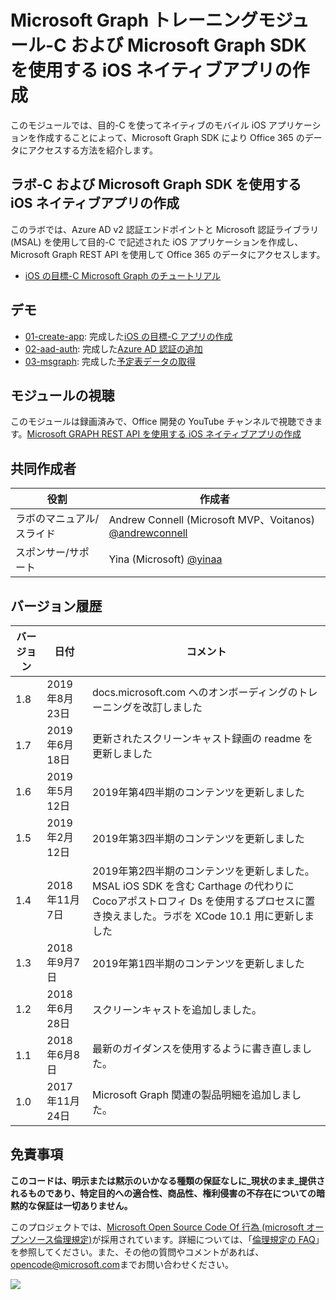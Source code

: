 # <a name="microsoft-graph-----objective-c--microsoft-graph-sdk--ios--"></a>Microsoft Graph トレーニングモジュール-C および Microsoft Graph SDK を使用する iOS ネイティブアプリの作成

このモジュールでは、目的-C を使ってネイティブのモバイル iOS アプリケーションを作成することによって、Microsoft Graph SDK により Office 365 のデータにアクセスする方法を紹介します。

## <a name="---objective-c--microsoft-graph-sdk--ios--"></a>ラボ-C および Microsoft Graph SDK を使用する iOS ネイティブアプリの作成

このラボでは、Azure AD v2 認証エンドポイントと Microsoft 認証ライブラリ (MSAL) を使用して目的-C で記述された iOS アプリケーションを作成し、Microsoft Graph REST API を使用して Office 365 のデータにアクセスします。

- [iOS の目標-C Microsoft Graph のチュートリアル](https://docs.microsoft.com/graph/tutorials/ios-objectivec)

## <a name=""></a>デモ

- [01-create-app](demos/01-create-app): 完成した[iOS の目標-C アプリの作成](https://docs.microsoft.com/graph/tutorials/ios-objectivec?tutorial-step=1)
- [02-aad-auth](demos/02-add-aad-auth): 完成した[Azure AD 認証の追加](https://docs.microsoft.com/graph/tutorials/ios-objectivec?tutorial-step=3)
- [03-msgraph](demos/03-add-msgraph): 完成した[予定表データの取得](https://docs.microsoft.com/graph/tutorials/ios-objectivec?tutorial-step=4)

## <a name=""></a>モジュールの視聴

このモジュールは録画済みで、Office 開発の YouTube チャンネルで視聴できます。[Microsoft GRAPH REST API を使用する iOS ネイティブアプリの作成](https://youtu.be/Gg8Qy1Dqyzw)

## <a name=""></a>共同作成者

| 役割 | 作成者 |
| -------------------- | ------------------------------------------------------------------------------------- |
| ラボのマニュアル/スライド | Andrew Connell (Microsoft MVP、Voitanos) [@andrewconnell](//github.com/andrewconnell) |
| スポンサー/サポート | Yina (Microsoft) [@yinaa](//github.com/yinaa) |

## <a name=""></a>バージョン履歴

| バージョン | 日付 | コメント |
| ------- | ------------------ | ------------------------------------------------------------------------------------------------------------------------------------ |
| 1.8 | 2019年8月23日 | docs.microsoft.com へのオンボーディングのトレーニングを改訂しました |
| 1.7 | 2019年6月18日 | 更新されたスクリーンキャスト録画の readme を更新しました |
| 1.6 | 2019年5月12日 | 2019年第4四半期のコンテンツを更新しました |
| 1.5 | 2019年2月12日 | 2019年第3四半期のコンテンツを更新しました |
| 1.4 | 2018年11月7日 | 2019年第2四半期のコンテンツを更新しました。MSAL iOS SDK を含む Carthage の代わりに Cocoアポストロフィ Ds を使用するプロセスに置き換えました。ラボを XCode 10.1 用に更新しました |
| 1.3 | 2018年9月7日 | 2019年第1四半期のコンテンツを更新しました |
| 1.2 | 2018年6月28日 | スクリーンキャストを追加しました。 |
| 1.1 | 2018年6月8日 | 最新のガイダンスを使用するように書き直しました。 |
| 1.0 | 2017年11月24日 | Microsoft Graph 関連の製品明細を追加しました。 |

## <a name=""></a>免責事項

**このコードは、明示または黙示のいかなる種類の保証なしに_現状のまま_提供されるものであり、特定目的への適合性、商品性、権利侵害の不存在についての暗黙的な保証は一切ありません。**

このプロジェクトでは、[Microsoft Open Source Code Of 行為 (microsoft オープンソース倫理規定)](https://opensource.microsoft.com/codeofconduct/)が採用されています。詳細については、「[倫理規定の FAQ](https://opensource.microsoft.com/codeofconduct/faq/)」を参照してください。また、その他の質問やコメントがあれば、[opencode@microsoft.com](mailto:opencode@microsoft.com)までお問い合わせください。

<img src="https://telemetry.sharepointpnp.com/msgraph-training-ios-objectivec" />
